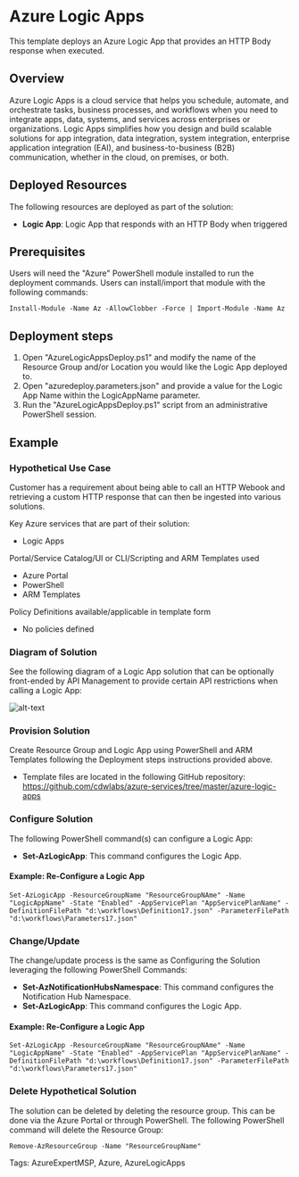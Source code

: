 # Azure Logic Apps

This template deploys an Azure Logic App that provides an HTTP Body response when executed.

## Overview 

Azure Logic Apps is a cloud service that helps you schedule, automate, and orchestrate tasks, business processes, and workflows when you need to integrate apps, data, systems, and services across enterprises or organizations. Logic Apps simplifies how you design and build scalable solutions for app integration, data integration, system integration, enterprise application integration (EAI), and business-to-business (B2B) communication, whether in the cloud, on premises, or both.

## Deployed Resources
The following resources are deployed as part of the solution:

+ **Logic App**: Logic App that responds with an HTTP Body when triggered

## Prerequisites
Users will need the "Azure" PowerShell module installed to run the deployment commands. Users can install/import that module with the following commands:

    Install-Module -Name Az -AllowClobber -Force | Import-Module -Name Az

## Deployment steps
1. Open "AzureLogicAppsDeploy.ps1" and modify the name of the Resource Group and/or Location you would like the Logic App deployed to.
2. Open "azuredeploy.parameters.json" and provide a value for the Logic App Name within the LogicAppName parameter.
3. Run the "AzureLogicAppsDeploy.ps1" script from an administrative PowerShell session.

## Example
### Hypothetical Use Case
Customer has a requirement about being able to call an HTTP Webook and retrieving a custom HTTP response that can then be ingested into various solutions.  

Key Azure services that are part of their solution:  
- Logic Apps

Portal/Service Catalog/UI or CLI/Scripting and ARM Templates used  
- Azure Portal
- PowerShell
- ARM Templates

Policy Definitions available/applicable in template form  
- No policies defined

### Diagram of Solution
See the following diagram of a Logic App solution that can be optionally front-ended by API Management to provide certain API restrictions when calling a Logic App:

![alt-text](https://docs.microsoft.com/en-us/azure/architecture/reference-architectures/enterprise-integration/_images/simple-enterprise-integration.png)

### Provision Solution
Create Resource Group and Logic App using PowerShell and ARM Templates following the Deployment steps instructions provided above.
 - Template files are located in the following GitHub repository: https://github.com/cdwlabs/azure-services/tree/master/azure-logic-apps 

### Configure Solution
The following PowerShell command(s) can configure a Logic App:
+ **Set-AzLogicApp**: This command configures the Logic App.

#### Example: Re-Configure a Logic App
    Set-AzLogicApp -ResourceGroupName "ResourceGroupNAme" -Name "LogicAppName" -State "Enabled" -AppServicePlan "AppServicePlanName" -DefinitionFilePath "d:\workflows\Definition17.json" -ParameterFilePath "d:\workflows\Parameters17.json"

### Change/Update
The change/update process is the same as Configuring the Solution leveraging the following PowerShell Commands:
+ **Set-AzNotificationHubsNamespace**: This command configures the Notification Hub Namespace.
+ **Set-AzLogicApp**: This command configures the Logic App.

#### Example: Re-Configure a Logic App
    Set-AzLogicApp -ResourceGroupName "ResourceGroupNAme" -Name "LogicAppName" -State "Enabled" -AppServicePlan "AppServicePlanName" -DefinitionFilePath "d:\workflows\Definition17.json" -ParameterFilePath "d:\workflows\Parameters17.json"

### Delete Hypothetical Solution
The solution can be deleted by deleting the resource group. This can be done via the Azure Portal or through PowerShell. The following PowerShell command will delete the Resource Group:
    
    Remove-AzResourceGroup -Name "ResourceGroupName"


Tags: AzureExpertMSP, Azure, AzureLogicApps
